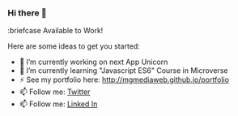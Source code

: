 ### Hi there 👋

:briefcase Available to Work!

Here are some ideas to get you started:

- 🔭 I’m currently working on next App Unicorn
- 🌱 I’m currently learning "Javascript ES6" Course in Microverse
- ⚡ See my portfolio here: http://mgmediaweb.github.io/portfolio
- 📫 Follow me: [Twitter](https://twitter.com/GonzoMedinaDev)
- 📫 Follow me: [Linked In](https://www.linkedin.com/in/gonzalo-medina-g/) 

